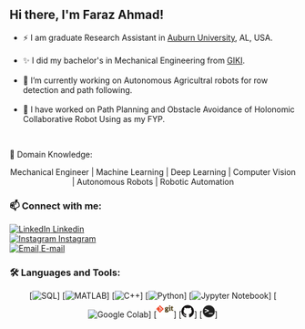 
<!--<img align="center" src="https://github.com/muqadir1/muqadir1/blob/master/Assets/banner.png" />
-->
## Hi there, I'm Faraz Ahmad! 
 - ⚡ I am graduate Research Assistant in [Auburn University](https://www.auburn.edu/), AL, USA.
 <br /><br />
- ✨  I did my bachelor's in Mechanical Engineering from [GIKI](https://giki.edu.pk/).
 <br /><br />
- 🌱 I’m currently working on Autonomous Agricultral robots for row detection and path following.
 <br /><br />
- 🔭 I have worked on Path Planning and Obstacle Avoidance of Holonomic Collaborative Robot Using as my FYP. 
<br />

👀 Domain Knowledge:<br />
<p align="center">
   Mechanical Engineer | Machine Learning | Deep Learning | Computer Vision | Autonomous Robots | Robotic Automation
<br />


### 📫 Connect with me:

[<img alt="LinkedIn" width="22px" src="https://cdn.jsdelivr.net/npm/simple-icons@v3/icons/linkedin.svg" /> Linkedin][linkedin]<br />
[<img alt="Instagram" width="22px" src="https://cdn.jsdelivr.net/npm/simple-icons@v3/icons/instagram.svg" /> Instagram][instagram]<br />
[<img alt="Email" width="22px" src="https://cdn.jsdelivr.net/npm/simple-icons@3.5.0/icons/microsoftoutlook.svg"/> E-mail][email]

### 🛠 Languages and Tools:
<p align="center">
[<img alt="SQL" width="36px" src="https://www.logo.wine/a/logo/MySQL/MySQL-Logo.wine.svg" />]
[<img alt="MATLAB" width="36px" src="https://logos-world.net/wp-content/uploads/2020/12/MATLAB-Logo.png" />]
[<img alt="C++" width="20px" src="https://brandslogos.com/wp-content/uploads/images/large/c-logo.png" />]
[<img alt="Python" width="20px" src="https://user-images.githubusercontent.com/99408263/155013995-633dfb94-45fb-405d-8c44-9abbab7851df.png" />]
[<img alt="Jypyter Notebook" width="26px" src="https://user-images.githubusercontent.com/99408263/155014451-453f1e42-6a7a-441f-be11-55d7547b8118.png" />]
[<img alt="Google Colab" width="26px" src="https://user-images.githubusercontent.com/99408263/155014668-531a8a78-8408-41ce-bba1-accf68b27d72.png" />]
[<img alt="Git" width="30px" src="https://raw.githubusercontent.com/github/explore/80688e429a7d4ef2fca1e82350fe8e3517d3494d/topics/git/git.png" />]
[<img alt="GitHub" width="22px" src="https://raw.githubusercontent.com/github/explore/78df643247d429f6cc873026c0622819ad797942/topics/github/github.png" />]
[<img alt="Terminal" width="22px" src="https://raw.githubusercontent.com/github/explore/80688e429a7d4ef2fca1e82350fe8e3517d3494d/topics/terminal/terminal.png" />]


[email]: mailto:itsfaraz111@gmail.com
[instagram]: https://www.instagram.com/its._.farazz/
[linkedin]: https://www.linkedin.com/in/mfaraz-ahmad/
